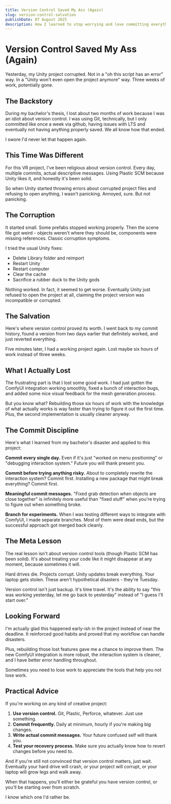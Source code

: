 ```yaml
---
title: Version Control Saved My Ass (Again)
slug: version-control-salvation
publishDate: 07 August 2025
description: How I learned to stop worrying and love committing everything
---
```


# Version Control Saved My Ass (Again)

Yesterday, my Unity project corrupted. Not in a "oh this script has an error" way. In a "Unity won't even open the project anymore" way. Three weeks of work, potentially gone.

## The Backstory

During my bachelor's thesis, I lost about two months of work because I was an idiot about version control. I was using Git, technically, but I only committed like once a week via github, having issues with LTS and eventually not having anything properly saved. We all know how that ended.

I swore I'd never let that happen again.

## This Time Was Different

For this VR project, I've been religious about version control. Every day, multiple commits, actual descriptive messages. Using Plastic SCM because Unity likes it, and honestly it's been solid.

So when Unity started throwing errors about corrupted project files and refusing to open anything, I wasn't panicking. Annoyed, sure. But not panicking.

## The Corruption

It started small. Some prefabs stopped working properly. Then the scene file got weird - objects weren't where they should be, components were missing references. Classic corruption symptoms.

I tried the usual Unity fixes:
- Delete Library folder and reimport
- Restart Unity
- Restart computer
- Clear the cache
- Sacrifice a rubber duck to the Unity gods

Nothing worked. In fact, it seemed to get worse. Eventually Unity just refused to open the project at all, claiming the project version was incompatible or corrupted.

## The Salvation

Here's where version control proved its worth. I went back to my commit history, found a version from two days earlier that definitely worked, and just reverted everything.

Five minutes later, I had a working project again. Lost maybe six hours of work instead of three weeks.

## What I Actually Lost

The frustrating part is that I lost some good work. I had just gotten the ComfyUI integration working smoothly, fixed a bunch of interaction bugs, and added some nice visual feedback for the mesh generation process.

But you know what? Rebuilding those six hours of work with the knowledge of what actually works is way faster than trying to figure it out the first time. Plus, the second implementation is usually cleaner anyway.

## The Commit Discipline

Here's what I learned from my bachelor's disaster and applied to this project:

**Commit every single day.** Even if it's just "worked on menu positioning" or "debugging interaction system." Future you will thank present you.

**Commit before trying anything risky.** About to completely rewrite the interaction system? Commit first. Installing a new package that might break everything? Commit first.

**Meaningful commit messages.** "Fixed grab detection when objects are close together" is infinitely more useful than "fixed stuff" when you're trying to figure out when something broke.

**Branch for experiments.** When I was testing different ways to integrate with ComfyUI, I made separate branches. Most of them were dead ends, but the successful approach got merged back cleanly.

## The Meta Lesson

The real lesson isn't about version control tools (though Plastic SCM has been solid). It's about treating your code like it might disappear at any moment, because sometimes it will.

Hard drives die. Projects corrupt. Unity updates break everything. Your laptop gets stolen. These aren't hypothetical disasters - they're Tuesday.

Version control isn't just backup. It's time travel. It's the ability to say "this was working yesterday, let me go back to yesterday" instead of "I guess I'll start over."

## Looking Forward

I'm actually glad this happened early-ish in the project instead of near the deadline. It reinforced good habits and proved that my workflow can handle disasters.

Plus, rebuilding those lost features gave me a chance to improve them. The new ComfyUI integration is more robust, the interaction system is cleaner, and I have better error handling throughout.

Sometimes you need to lose work to appreciate the tools that help you not lose work.

## Practical Advice

If you're working on any kind of creative project:

1. **Use version control.** Git, Plastic, Perforce, whatever. Just use something.
2. **Commit frequently.** Daily at minimum, hourly if you're making big changes.
3. **Write actual commit messages.** Your future confused self will thank you.
4. **Test your recovery process.** Make sure you actually know how to revert changes before you need to.

And if you're still not convinced that version control matters, just wait. Eventually your hard drive will crash, or your project will corrupt, or your laptop will grow legs and walk away.

When that happens, you'll either be grateful you have version control, or you'll be starting over from scratch.

I know which one I'd rather be.